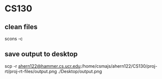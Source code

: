 # CS130

clean files
------------
scons -c

save output to desktop
----------------------
scp -r ahern122@hammer.cs.ucr.edu:/home/csmajs/ahern122/CS130/proj-rt/proj-rt-files/output.png ./Desktop/output.png
